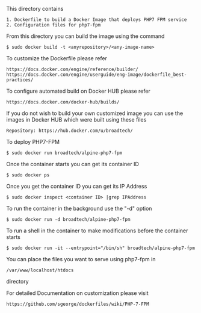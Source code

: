 
This directory contains

    1. Dockerfile to build a Docker Image that deploys PHP7 FPM service
    2. Configuration files for php7-fpm

From this directory you can build the image using the command

    $ sudo docker build -t <anyrepository>/<any-image-name>

To customize the Dockerfile please refer 

    https://docs.docker.com/engine/reference/builder/
    https://docs.docker.com/engine/userguide/eng-image/dockerfile_best-practices/

To configure automated build on Docker HUB please refer

    https://docs.docker.com/docker-hub/builds/

If you do not wish to build your own customized image you can use the images
in Docker HUB which were built using these files

    Repository: https://hub.docker.com/u/broadtech/

To deploy PHP7-FPM

    $ sudo docker run broadtech/alpine-php7-fpm

Once the container starts you can get its container ID

    $ sudo docker ps

Once you get the container ID you can get its IP Address

    $ sudo docker inspect <container ID> |grep IPAddress

To run the container in the background use the "-d" option

    $ sudo docker run -d broadtech/alpine-php7-fpm

To run a shell in the container to make modifications before 
the container starts

    $ sudo docker run -it --entrypoint="/bin/sh" broadtech/alpine-php7-fpm

You can place the files you want to serve using php7-fpm in
    
    /var/www/localhost/htdocs

directory

For detailed Documentation on customization please visit

    https://github.com/sgeorge/dockerfiles/wiki/PHP-7-FPM
